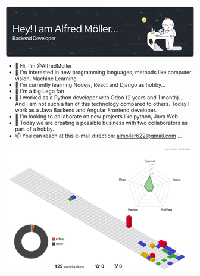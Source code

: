 ![Banner](banner.png)


-  👋 Hi, I’m @AlfredMoller
- 👀 I’m interested in new programming languages, methods like computer vision, Machine Learning
- 🌱 I’m currently learning Nodejs, React and Django as hobby...
- 🥰 I'm a big Lego fan
- 💼 I worked as a Python developer with Odoo (2 years and 1 month)... And I am not such a fan of this technology compared to others. Today I work as a Java Backend and Angular Frontend developer.
- 💞️ I’m looking to collaborate on new projects like python, Java Web...
- 💯 Today we are creating a possible business with two collaborators as part of a hobby.
- 📫 You can reach at this e-mail direction: almoller622@gmail.com ...

<!---
AlfredMoller/AlfredMoller is a ✨ special ✨ repository because its `README.md` (this file) appears on your GitHub profile.
You can click the Preview link to take a look at your changes.
--->


 <!--<img src="https://github-readme-stats.vercel.app/api?username=AlfredMoller&show_icons=true&theme=monokai"/>-->


![](./profile-3d-contrib/profile-gitblock.svg)


